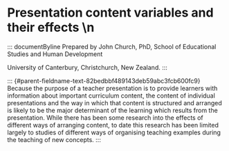 # Presentation content variables and their effects \n

::: documentByline
Prepared by John Church, PhD, School of Educational Studies and Human
Development

University of Canterbury, Christchurch, New Zealand.
:::

::: {#parent-fieldname-text-82bedbbf489143deb59abc3fcb600fc9}
Because the purpose of a teacher presentation is to provide learners
with information about important curriculum content, the content of
individual presentations and the way in which that content is structured
and arranged is likely to be the major determinant of the learning which
results from the presentation. While there has been some research into
the effects of different ways of arranging content, to date this
research has been limited largely to studies of different ways of
organising teaching examples during the teaching of new concepts.
:::
